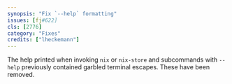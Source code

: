 ```yaml
---
synopsis: "Fix `--help` formatting"
issues: [fj#622]
cls: [2776]
category: "Fixes"
credits: ["lheckemann"]
---
```


The help printed when invoking `nix` or `nix-store` and subcommands with `--help` previously contained garbled terminal escapes. These have been removed.
